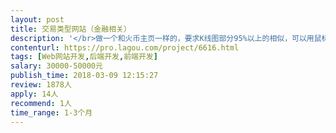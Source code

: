 ```yaml
---                
layout: post       
title: 交易类型网站（金融相关）           
description: '</br>做一个和火币主页一样的，要求K线图部分95%以上的相似，可以用鼠标进行缩放，移动，K线图的数据由我提供api然后转换成火币网类似的K线图，K线在获取到新的行情后实时跳动。</br>行情接口是2种类型5-6个品种，不是一个数据源，要求可以做成一样的K线图，也就是和火币网一样，左边切换产品，右边K线图切换报价，客户可根据K线的变化进行下单操作操作分析依据。</br>客户注册后登录交易，有两种交易模式，一种是微交易的时间交易模式，一种是点位的杠杆式交易，类似于炒期货交易。客户后台有代理分销系统，按比例算出佣金，出入金功能。管理后台有风控功能，有统计功能，查询功能，审核功能，出入金功能等。</br>1、包含PC端网站和WAP端，要求同时上线，wap不是自适应，需要单独设计。包含PC端整站的设计，英文界面，LOGO设计，大、小图片制作，客服浮标等网站需要的一些素材或者程序。</br>2、数据请求获取到服务器每秒1次，然后生成K线图。网站并发数量达到300以上。</br>3、由于网站开发定制，雇主肯定会有些地方没想到的，后期需要修改和细化的地方，在不增加此项目需求主体功能的情况下服务商需要修改到雇主满意为止。</br></br>开发文档以合同的附件为准 开发人员须保证完成任务。</br>'     
contenturl: https://pro.lagou.com/project/6616.html      
tags: [Web网站开发,后端开发,前端开发]            
salary: 30000-50000元          
publish_time: 2018-03-09 12:15:27         
review: 1878人                   
apply: 14人                   
recommend: 1人                   
time_range: 1-3个月              
---                 
```

